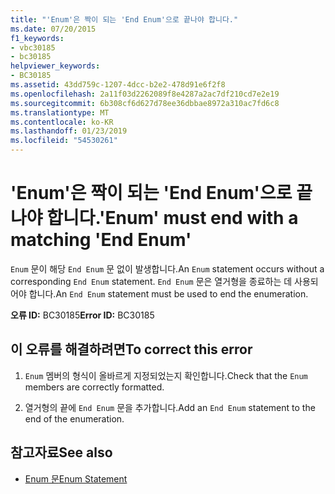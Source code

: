 ```yaml
---
title: "'Enum'은 짝이 되는 'End Enum'으로 끝나야 합니다."
ms.date: 07/20/2015
f1_keywords:
- vbc30185
- bc30185
helpviewer_keywords:
- BC30185
ms.assetid: 43dd759c-1207-4dcc-b2e2-478d91e6f2f8
ms.openlocfilehash: 2a11f03d2262089f8e4287a2ac7df210cd7e2e19
ms.sourcegitcommit: 6b308cf6d627d78ee36dbbae8972a310ac7fd6c8
ms.translationtype: MT
ms.contentlocale: ko-KR
ms.lasthandoff: 01/23/2019
ms.locfileid: "54530261"
---
```

# <a name="enum-must-end-with-a-matching-end-enum"></a><span data-ttu-id="e8bbd-102">'Enum'은 짝이 되는 'End Enum'으로 끝나야 합니다.</span><span class="sxs-lookup"><span data-stu-id="e8bbd-102">'Enum' must end with a matching 'End Enum'</span></span>
<span data-ttu-id="e8bbd-103">`Enum` 문이 해당 `End Enum` 문 없이 발생합니다.</span><span class="sxs-lookup"><span data-stu-id="e8bbd-103">An `Enum` statement occurs without a corresponding `End Enum` statement.</span></span> <span data-ttu-id="e8bbd-104">`End Enum` 문은 열거형을 종료하는 데 사용되어야 합니다.</span><span class="sxs-lookup"><span data-stu-id="e8bbd-104">An `End Enum` statement must be used to end the enumeration.</span></span>  
  
 <span data-ttu-id="e8bbd-105">**오류 ID:** BC30185</span><span class="sxs-lookup"><span data-stu-id="e8bbd-105">**Error ID:** BC30185</span></span>  
  
## <a name="to-correct-this-error"></a><span data-ttu-id="e8bbd-106">이 오류를 해결하려면</span><span class="sxs-lookup"><span data-stu-id="e8bbd-106">To correct this error</span></span>  
  
1.  <span data-ttu-id="e8bbd-107">`Enum` 멤버의 형식이 올바르게 지정되었는지 확인합니다.</span><span class="sxs-lookup"><span data-stu-id="e8bbd-107">Check that the `Enum` members are correctly formatted.</span></span>  
  
2.  <span data-ttu-id="e8bbd-108">열거형의 끝에 `End Enum` 문을 추가합니다.</span><span class="sxs-lookup"><span data-stu-id="e8bbd-108">Add an `End Enum` statement to the end of the enumeration.</span></span>  
  
## <a name="see-also"></a><span data-ttu-id="e8bbd-109">참고자료</span><span class="sxs-lookup"><span data-stu-id="e8bbd-109">See also</span></span>
- [<span data-ttu-id="e8bbd-110">Enum 문</span><span class="sxs-lookup"><span data-stu-id="e8bbd-110">Enum Statement</span></span>](../../visual-basic/language-reference/statements/enum-statement.md)

